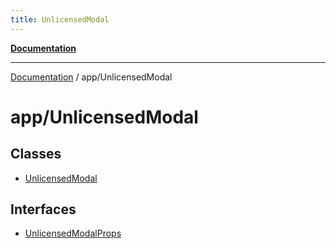 ```yaml
---
title: UnlicensedModal
---
```


[**Documentation**](../../index.md)

***

[Documentation](../../index.md) / app/UnlicensedModal

# app/UnlicensedModal

## Classes

- [UnlicensedModal](classes/UnlicensedModal.md)

## Interfaces

- [UnlicensedModalProps](interfaces/UnlicensedModalProps.md)
